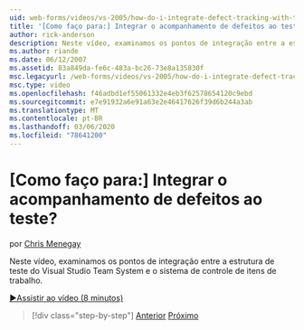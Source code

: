 ```yaml
---
uid: web-forms/videos/vs-2005/how-do-i-integrate-defect-tracking-with-testing
title: '[Como faço para:] Integrar o acompanhamento de defeitos ao teste? | Microsoft Docs'
author: rick-anderson
description: Neste vídeo, examinamos os pontos de integração entre a estrutura de teste do Visual Studio Team System e o sistema de controle de itens de trabalho.
ms.author: riande
ms.date: 06/12/2007
ms.assetid: 83a849da-fe6c-483a-bc26-73e8a135830f
msc.legacyurl: /web-forms/videos/vs-2005/how-do-i-integrate-defect-tracking-with-testing
msc.type: video
ms.openlocfilehash: f46adbd1ef55061332e4eb3f62578654120c9ebd
ms.sourcegitcommit: e7e91932a6e91a63e2e46417626f39d6b244a3ab
ms.translationtype: MT
ms.contentlocale: pt-BR
ms.lasthandoff: 03/06/2020
ms.locfileid: "78641200"
---
```

# <a name="how-do-i-integrate-defect-tracking-with-testing"></a>[Como faço para:] Integrar o acompanhamento de defeitos ao teste?

por [Chris Menegay](https://twitter.com/CMenegay)

Neste vídeo, examinamos os pontos de integração entre a estrutura de teste do Visual Studio Team System e o sistema de controle de itens de trabalho.

[&#9654;Assistir ao vídeo (8 minutos)](https://channel9.msdn.com/Blogs/ASP-NET-Site-Videos/how-do-i-integrate-defect-tracking-with-testing)

> [!div class="step-by-step"]
> [Anterior](the-effects-of-viewstate.md)
> [Próximo](how-do-i-create-my-own-bug-work-item.md)

